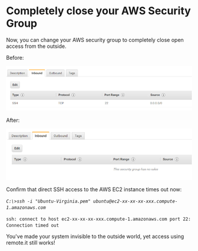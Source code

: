 # Completely close your AWS Security Group

Now, you can change your AWS security group to completely close open access from the outside.

Before:

![](../../.gitbook/assets/image%20%28117%29.png)

After:

![](../../.gitbook/assets/image%20%2845%29.png)

Confirm that direct SSH access to the AWS EC2 instance times out now:

_`C:\>ssh -i "Ubuntu-Virginia.pem" ubuntu@ec2-xx-xx-xx-xxx.compute-1.amazonaws.com`_ 

`ssh: connect to host ec2-xx-xx-xx-xxx.compute-1.amazonaws.com port 22: Connection timed out`

You've made your system invisible to the outside world, yet access using remote.it still works!



